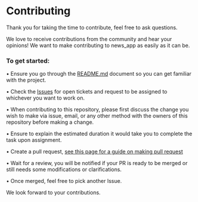 # Contributing

Thank you for taking the time to contribute, feel free to ask questions.

We love to receive contributions from the community and hear your opinions! We want to make contributing to news_app as easily as it can be.

### To get started:

•	Ensure you go through the [README.md](https://github.com/emem365/news_app/blob/master/README.md) document so you can get familiar with the project.

•	Check the [Issues](https://github.com/emem365/news_app/issues) for open tickets and request to be assigned to whichever you want to work on.

•	When contributing to this repository, please first discuss the change you wish to make via issue, email, or any other method with the owners of this repository before making 
a change.

•	Ensure to explain the estimated duration it would take you to complete the task upon assignment.

•	Create a pull request, [see this page for a guide on making pull request](https://docs.github.com/en/free-pro-team@latest/github/collaborating-with-issues-and-pull-requests/creating-a-pull-request)

•	Wait for a review, you will be notified if your PR is ready to be merged or still needs some modifications or clarifications.

•	Once merged, feel free to pick another Issue.

We look forward to your contributions. 
